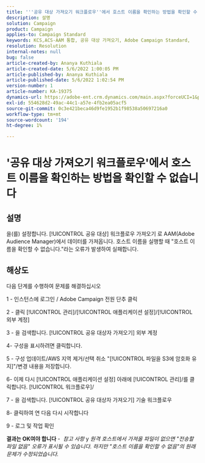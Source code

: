 ```yaml
---
title: '''공유 대상 가져오기 워크플로우''에서 호스트 이름을 확인하는 방법을 확인할 수 없습니다'
description: 설명
solution: Campaign
product: Campaign
applies-to: Campaign Standard
keywords: KCS,ACS-AAM 통합, 공유 대상 가져오기, Adobe Campaign Standard,
resolution: Resolution
internal-notes: null
bug: false
article-created-by: Ananya Kuthiala
article-created-date: 5/6/2022 1:00:05 PM
article-published-by: Ananya Kuthiala
article-published-date: 5/6/2022 1:02:54 PM
version-number: 1
article-number: KA-19375
dynamics-url: https://adobe-ent.crm.dynamics.com/main.aspx?forceUCI=1&pagetype=entityrecord&etn=knowledgearticle&id=008d7170-3ccd-ec11-a7b5-0022480b639b
exl-id: 554628d2-49ac-44c1-a57e-4fb2ea05acf5
source-git-commit: 0c3e421beca46d9fe1952b1f98538a50697216a0
workflow-type: tm+mt
source-wordcount: '194'
ht-degree: 1%

---
```


# &#39;공유 대상 가져오기 워크플로우&#39;에서 호스트 이름을 확인하는 방법을 확인할 수 없습니다

## 설명

을(를) 설정합니다. [!UICONTROL 공유 대상] 워크플로우 가져오기 로 AAM(Adobe Audience Manager)에서 데이터를 가져옵니다. 호스트 이름을 실행할 때 &quot;호스트 이름을 확인할 수 없습니다.&quot;라는 오류가 발생하여 실패합니다. 

## 해상도


다음 단계를 수행하여 문제를 해결하십시오

1 - 인스턴스에 로그인 / Adobe Campaign 전원 단추 클릭

2 - 클릭 [!UICONTROL 관리]/[!UICONTROL 애플리케이션 설정]/[!UICONTROL 외부 계정]

3 - 을 검색합니다. [!UICONTROL 공유 대상자 가져오기] 외부 계정

4- 구성을 표시하려면 클릭합니다.

5 - 구성 업데이트/AWS 지역 제거/선택 취소 &quot;[!UICONTROL 파일을 S3에 암호화 유지]&quot;/변경 내용을 저장합니다.

6- 이제 다시 [!UICONTROL 애플리케이션 설정] 아래에 [!UICONTROL 관리]/를 클릭합니다. [!UICONTROL 워크플로우]/

7 - 을 검색합니다. [!UICONTROL 공유 대상자 가져오기] 기술 워크플로우

8- 클릭하여 연 다음 다시 시작합니다

9 - 로그 및 작업 확인

<b>결과는 OK여야 합니다</b> -  *참고 사항* y *원격 호스트에서 가져올 파일이 없으면 &quot;전송할 파일 없음&quot; 오류가 표시될 수 있습니다. 하지만 &quot;호스트 이름을 확인할 수 없음&quot;의 원래 문제가 수정되었습니다.*
